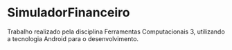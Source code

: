 # SimuladorFinanceiro
Trabalho realizado pela disciplina Ferramentas Computacionais 3, utilizando a tecnologia Android para o desenvolvimento.
